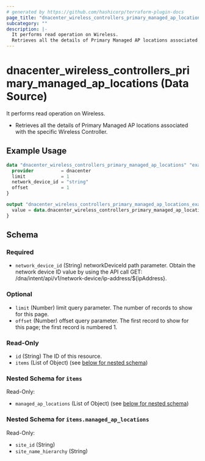 ```yaml
---
# generated by https://github.com/hashicorp/terraform-plugin-docs
page_title: "dnacenter_wireless_controllers_primary_managed_ap_locations Data Source - terraform-provider-dnacenter"
subcategory: ""
description: |-
  It performs read operation on Wireless.
  Retrieves all the details of Primary Managed AP locations associated with the specific Wireless Controller.
---
```


# dnacenter_wireless_controllers_primary_managed_ap_locations (Data Source)

It performs read operation on Wireless.

- Retrieves all the details of Primary Managed AP locations associated with the specific Wireless Controller.

## Example Usage

```terraform
data "dnacenter_wireless_controllers_primary_managed_ap_locations" "example" {
  provider          = dnacenter
  limit             = 1
  network_device_id = "string"
  offset            = 1
}

output "dnacenter_wireless_controllers_primary_managed_ap_locations_example" {
  value = data.dnacenter_wireless_controllers_primary_managed_ap_locations.example.items
}
```

<!-- schema generated by tfplugindocs -->
## Schema

### Required

- `network_device_id` (String) networkDeviceId path parameter. Obtain the network device ID value by using the API call GET: /dna/intent/api/v1/network-device/ip-address/${ipAddress}.

### Optional

- `limit` (Number) limit query parameter. The number of records to show for this page.
- `offset` (Number) offset query parameter. The first record to show for this page; the first record is numbered 1.

### Read-Only

- `id` (String) The ID of this resource.
- `items` (List of Object) (see [below for nested schema](#nestedatt--items))

<a id="nestedatt--items"></a>
### Nested Schema for `items`

Read-Only:

- `managed_ap_locations` (List of Object) (see [below for nested schema](#nestedobjatt--items--managed_ap_locations))

<a id="nestedobjatt--items--managed_ap_locations"></a>
### Nested Schema for `items.managed_ap_locations`

Read-Only:

- `site_id` (String)
- `site_name_hierarchy` (String)
